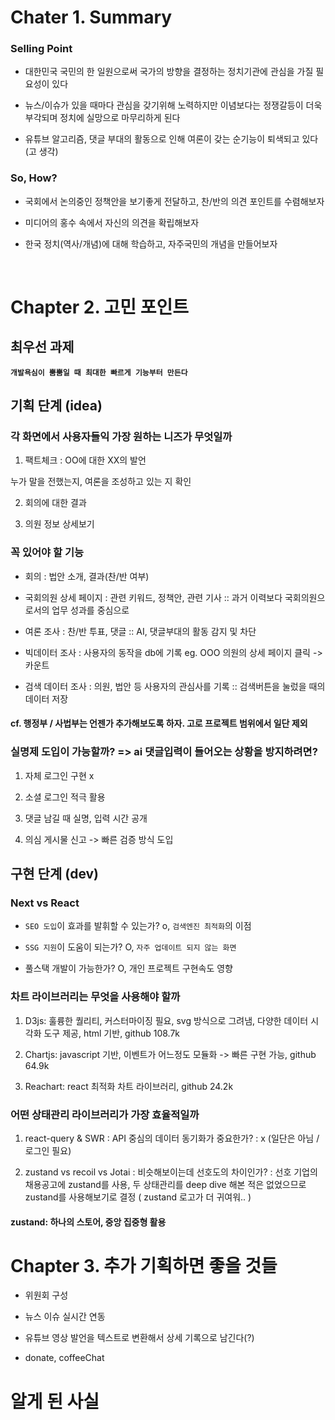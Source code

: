 # Chater 1. Summary

### Selling Point

- 대한민국 국민의 한 일원으로써 국가의 방향을 결정하는 정치기관에 관심을 가질 필요성이 있다

- 뉴스/이슈가 있을 때마다 관심을 갖기위해 노력하지만 이념보다는 정쟁갈등이 더욱 부각되며 정치에 실망으로 마무리하게 된다

- 유튜브 알고리즘, 댓글 부대의 활동으로 인해 여론이 갖는 순기능이 퇴색되고 있다(고 생각)

### So, How?

- 국회에서 논의중인 정책안을 보기좋게 전달하고, 찬/반의 의견 포인트를 수렴해보자

- 미디어의 홍수 속에서 자신의 의견을 확립해보자

- 한국 정치(역사/개념)에 대해 학습하고, 자주국민의 개념을 만들어보자

<br />

# Chapter 2. 고민 포인트

## 최우선 과제

**`개발욕심이 뿜뿜일 때 최대한 빠르게 기능부터 만든다`**

## 기획 단계 (idea)

### 각 화면에서 사용자들익 가장 원하는 니즈가 무엇일까

1. 팩트체크 : OO에 대한 XX의 발언

누가 말을 전했는지, 여론을 조성하고 있는 지 확인

2. 회의에 대한 결과

3. 의원 정보 상세보기

### 꼭 있어야 할 기능

- 회의 : 법안 소개, 결과(찬/반 여부)

- 국회의원 상세 페이지 : 관련 키워드, 정책안, 관련 기사 :: 과거 이력보다 국회의원으로서의 업무 성과를 중심으로

- 여론 조사 : 찬/반 투표, 댓글 :: AI, 댓글부대의 활동 감지 및 차단

- 빅데이터 조사 : 사용자의 동작을 db에 기록 eg. OOO 의원의 상세 페이지 클릭 -> 카운트

- 검색 데이터 조사 : 의원, 법안 등 사용자의 관심사를 기록 :: 검색버튼을 눌렀을 때의 데이터 저장

#### cf. 행정부 / 사법부는 언젠가 추가해보도록 하자. 고로 프로젝트 범위에서 일단 제외

### 실명제 도입이 가능할까? => ai 댓글입력이 들어오는 상황을 방지하려면?

1. 자체 로그인 구현 x

2. 소셜 로그인 적극 활용

3. 댓글 남길 때 실명, 입력 시간 공개

4. 의심 게시물 신고 -> 빠른 검증 방식 도입

## 구현 단계 (dev)

### Next vs React

- `SEO 도입`이 효과를 발휘할 수 있는가? o, `검색엔진 최적화`의 이점

- `SSG 지원`이 도움이 되는가? O, `자주 업데이트 되지 않는 화면`

- 풀스택 개발이 가능한가? O, 개인 프로젝트 구현속도 영향

### 차트 라이브러리는 무엇을 사용해야 할까

1. D3js: 훌륭한 퀄리티, 커스터마이징 필요, svg 방식으로 그려냄, 다양한 데이터 시각화 도구 제공, html 기반, github 108.7k

2. Chartjs: javascript 기반, 이벤트가 어느정도 모듈화 -> 빠른 구현 가능, github 64.9k

3. Reachart: react 최적화 차트 라이브러리, github 24.2k

### 어떤 상태관리 라이브러리가 가장 효율적일까

1. react-query & SWR : API 중심의 데이터 동기화가 중요한가? : x (일단은 아님 / 로그인 필요)

2. zustand vs recoil vs Jotai : 비슷해보이는데 선호도의 차이인가? : 선호 기업의 채용공고에 zustand를 사용, 두 상태관리를 deep dive 해본 적은 없었으므로 zustand를 사용해보기로 결정
   ( zustand 로고가 더 귀여워.. )

#### zustand: 하나의 스토어, 중앙 집중형 활용

# Chapter 3. 추가 기획하면 좋을 것들

- 위원회 구성

- 뉴스 이슈 실시간 연동

- 유튜브 영상 발언을 텍스트로 변환해서 상세 기록으로 남긴다(?)

- donate, coffeeChat

# 알게 된 사실
